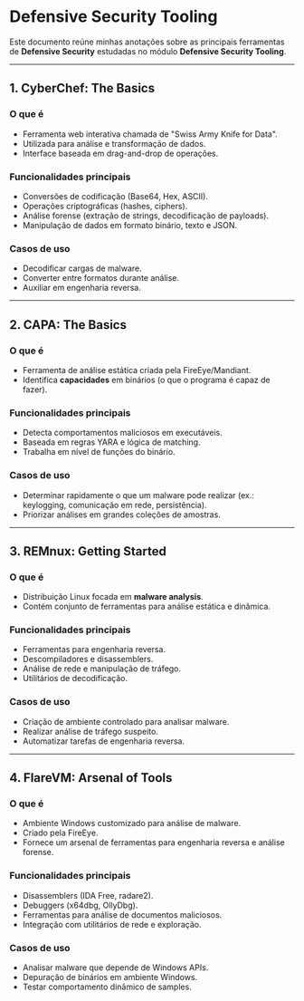 # Defensive Security Tooling

Este documento reúne minhas anotações sobre as principais ferramentas de **Defensive Security** estudadas no módulo **Defensive Security Tooling**.

---

## 1. CyberChef: The Basics
### O que é
- Ferramenta web interativa chamada de "Swiss Army Knife for Data".
- Utilizada para análise e transformação de dados.
- Interface baseada em drag-and-drop de operações.

### Funcionalidades principais
- Conversões de codificação (Base64, Hex, ASCII).
- Operações criptográficas (hashes, ciphers).
- Análise forense (extração de strings, decodificação de payloads).
- Manipulação de dados em formato binário, texto e JSON.

### Casos de uso
- Decodificar cargas de malware.
- Converter entre formatos durante análise.
- Auxiliar em engenharia reversa.

---

## 2. CAPA: The Basics
### O que é
- Ferramenta de análise estática criada pela FireEye/Mandiant.
- Identifica **capacidades** em binários (o que o programa é capaz de fazer).

### Funcionalidades principais
- Detecta comportamentos maliciosos em executáveis.
- Baseada em regras YARA e lógica de matching.
- Trabalha em nível de funções do binário.

### Casos de uso
- Determinar rapidamente o que um malware pode realizar (ex.: keylogging, comunicação em rede, persistência).
- Priorizar análises em grandes coleções de amostras.

---

## 3. REMnux: Getting Started
### O que é
- Distribuição Linux focada em **malware analysis**.
- Contém conjunto de ferramentas para análise estática e dinâmica.

### Funcionalidades principais
- Ferramentas para engenharia reversa.
- Descompiladores e disassemblers.
- Análise de rede e manipulação de tráfego.
- Utilitários de decodificação.

### Casos de uso
- Criação de ambiente controlado para analisar malware.
- Realizar análise de tráfego suspeito.
- Automatizar tarefas de engenharia reversa.

---

## 4. FlareVM: Arsenal of Tools
### O que é
- Ambiente Windows customizado para análise de malware.
- Criado pela FireEye.
- Fornece um arsenal de ferramentas para engenharia reversa e análise forense.

### Funcionalidades principais
- Disassemblers (IDA Free, radare2).
- Debuggers (x64dbg, OllyDbg).
- Ferramentas para análise de documentos maliciosos.
- Integração com utilitários de rede e exploração.

### Casos de uso
- Analisar malware que depende de Windows APIs.
- Depuração de binários em ambiente Windows.
- Testar comportamento dinâmico de samples.
